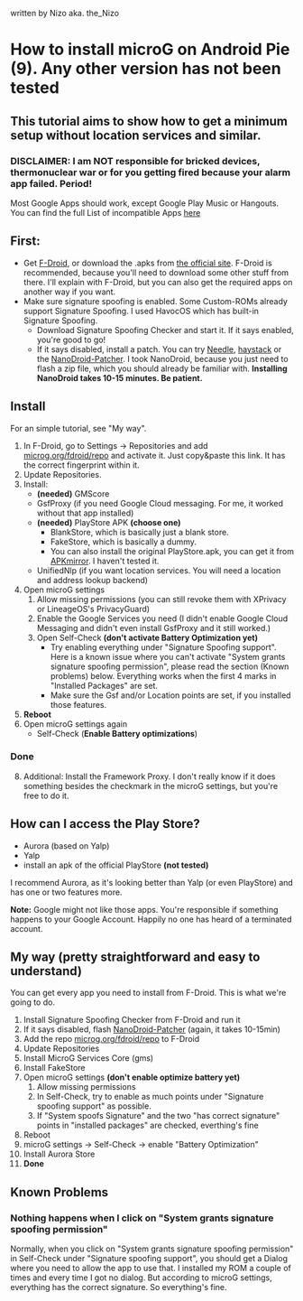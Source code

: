 written by Nizo aka. the_Nizo

How to install microG on Android Pie (9). Any other version has not been tested
===

## This tutorial aims to show how to get a minimum setup without location services and similar.
### DISCLAIMER: I am NOT responsible for bricked devices, thermonuclear war or for you getting fired because your alarm app failed. Period!

Most Google Apps should work, except Google Play Music or Hangouts. You can find the full List of incompatible Apps [here](https://github.com/microg/android_packages_apps_GmsCore/wiki/Problem-Apps)

## First:
* Get [F-Droid](https://f-droid.org/), or download the .apks from [the official site](https://microg.org/download.html). F-Droid is recommended, because you'll need to download some other stuff from there. I'll explain with F-Droid, but you can also get the required apps on another way if you want.
* Make sure signature spoofing is enabled. Some Custom-ROMs already support Signature Spoofing. I used HavocOS which has built-in Signature Spoofing.
	* Download Signature Spoofing Checker and start it. If it says enabled, you're good to go!
	* If it says disabled, install a patch. You can try [Needle](https://github.com/moosd/Needle), [haystack](https://github.com/Lanchon/haystack) or the [NanoDroid-Patcher](https://github.com/Nanolx/NanoDroid). I took NanoDroid, because you just need to flash a zip file, which you should already be familiar with. **Installing NanoDroid takes 10-15 minutes. Be patient.**

## Install
For an simple tutorial, see "My way".
1. In F-Droid, go to Settings -> Repositories and add [microg.org/fdroid/repo](https://microg.org/fdroid/repo?fingerprint=9BD06727E62796C0130EB6DAB39B73157451582CBD138E86C468ACC395D14165) and activate it. Just copy&paste this link. It has the correct fingerprint within it.
2. Update Repositories.
3. Install:
	* **(needed)** GMScore
	* GsfProxy (if you need Google Cloud messaging. For me, it worked without that app installed)
	* **(needed)** PlayStore APK **(choose one)**
		* BlankStore, which is basically just a blank store.
		* FakeStore, which is basically a dummy.
		* You can also install the original PlayStore.apk, you can get it from [APKmirror](apkmirror.com). I haven't tested it.
	* UnifiedNlp (if you want location services. You will need a location and address lookup backend)
4. Open microG settings
	1. Allow missing permissions (you can still revoke them with XPrivacy or LineageOS's PrivacyGuard)
	2. Enable the Google Services you need (I didn't enable Google Cloud Messaging and didn't even install GsfProxy and it still worked.)
	3. Open Self-Check **(don't activate Battery Optimization yet)**
		* Try enabling everything under "Signature Spoofing support". Here is a known issue where you can't activate "System grants signature spoofing permission", please read the section (Known problems) below. Everything works when the first 4 marks in "Installed Packages" are set.
		* Make sure the Gsf and/or Location points are set, if you installed those features.
5. **Reboot**
6. Open microG settings again
	* Self-Check (**Enable Battery optimizations**)
### Done

8. Additional: Install the Framework Proxy. I don't really know if it does something besides the checkmark in the microG settings, but you're free to do it.

## How can I access the Play Store?
* Aurora (based on Yalp)
* Yalp
* install an apk of the official PlayStore **(not tested)**

I recommend Aurora, as it's looking better than Yalp (or even PlayStore) and has one or two features more.

**Note:** Google might not like those apps. You're responsible if something happens to your Google Account. Happily no one has heard of a terminated account.

## My way (pretty straightforward and easy to understand)
You can get every app you need to install from F-Droid. This is what we're going to do.
1. Install Signature Spoofing Checker from F-Droid and run it
2. If it says disabled, flash [NanoDroid-Patcher](https://github.com/Nanolx/NanoDroid) (again, it takes 10-15min)
3. Add the repo [microg.org/fdroid/repo](https://microg.org/fdroid/repo?fingerprint=9BD06727E62796C0130EB6DAB39B73157451582CBD138E86C468ACC395D14165) to F-Droid
4. Update Repositories
5. Install MicroG Services Core (gms)
6. Install FakeStore
7. Open microG settings **(don't enable optimize battery yet)**
	1. Allow missing permissions
	2. In Self-Check, try to enable as much points under "Signature spoofing support" as possible.
	3. If "System spoofs Signature" and the two "has correct signature" points in "installed packages" are checked, everthing's fine
8. Reboot
9. microG settings -> Self-Check -> enable "Battery Optimization"
9. Install Aurora Store
10. **Done**

## Known Problems

### Nothing happens when I click on "System grants signature spoofing permission"
Normally, when you click on "System grants signature spoofing permission" in Self-Check under "Signature spoofing support", you should get a Dialog where you need to allow the app to use that. I installed my ROM a couple of times and every time I got no dialog. But according to microG settings, everything has the correct signature. So everything's fine.

